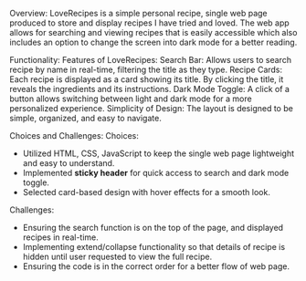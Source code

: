 Overview: LoveRecipes is a simple personal recipe, single web page produced to store and display recipes I have tried and loved. The web app allows for searching and viewing recipes that is easily accessible which also includes an option to change the screen into dark mode for a better reading.

Functionality: 
Features of LoveRecipes:
Search Bar: Allows users to search recipe by name in real-time, filtering the title as they type.
Recipe Cards: Each recipe is displayed as a card showing its title. By clicking the title, it reveals the ingredients and its instructions. 
Dark Mode Toggle: A click of a button allows switching between light and dark mode for a more personalized experience. 
Simplicity of Design: The layout is designed to be simple, organized, and easy to navigate.

Choices and Challenges:
Choices: 
- Utilized HTML, CSS, JavaScript to keep the single web page lightweight and easy to understand.
- Implemented **sticky header** for quick access to search and dark mode toggle. 
- Selected card-based design with hover effects for a smooth look.

Challenges: 
- Ensuring the search function is on the top of the page, and displayed recipes in real-time.
- Implementing extend/collapse functionality so that details of recipe is hidden until user requested to view the full recipe. 
- Ensuring the code is in the correct order for a better flow of web page. 
